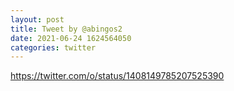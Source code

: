 ```yaml
--- 
layout: post 
title: Tweet by @abingos2 
date: 2021-06-24 1624564050 
categories: twitter 
--- 
```

https://twitter.com/o/status/1408149785207525390